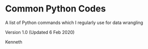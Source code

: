 # Common Python Codes
A list of Python commands which I regularly use for data wrangling

Version 1.0 (Updated 6 Feb 2020)

Kenneth
